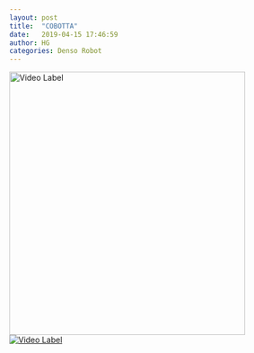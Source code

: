 ```yaml
---
layout: post
title:  "COBOTTA"
date:   2019-04-15 17:46:59
author: HG
categories: Denso Robot
---
```


<a href="http://www.hangukrobot.com/page/sho10.php?spCate1=34">
  <img src="http://www.hangukrobot.com/images/shop/1552886935_WpCo_0.JPG" width="420" height="469>
</a>

자동차부품제조 생산성 향상을 목표로 덴소 로봇의 개발을 시작한지 50년.

새롭게 내놓는 협동로봇 COBOTTA.

사람을 배려하는 구조와 운반하기 쉬운 작은 몸체로 어디든지 자유롭게 연결하여 움직이고,
전문지식 없이도 놀랄 정도 간단히 설치하고 운용할 수 있습니다.

단순작업은 로봇에 맡기고, 사람은 좀 더 창조적인 일에 집중하십시오.

고객의 요구나 사용법에 따라 끝없이 무한한 가능성을 넓히는 COBOTTA. 그 상상은 끝이 없습니다.

[![Video Label](http://img.youtube.com/vi/rTiIdpZVwTQ/1.jpg)](https://youtu.be/rTiIdpZVwTQ=0s "Video Label")
